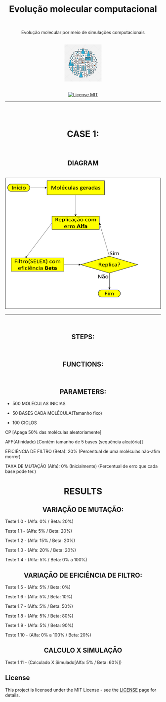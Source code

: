 <h1 align="center">Evolução molecular computacional</h1>
<br>
<p align="center">Evolução molecular por meio de simulações computacionais</p>
<br>
<div align="center">
  <img src="./assets/image/biotechnology1.jpg" alt="BioTech" width="120">
</div>
<br>

<p align="center">
  <a href="https://opensource.org/licenses/MIT">
    <img src="https://img.shields.io/badge/License-MIT-blue.svg" alt="License MIT">
  </a>
</p>
<hr size="5" color="green"/>
<br>
<br>

<h1 align="center">CASE 1:</h1>
<br>

<h2 align="center">DIAGRAM</h2>
<br>

<div align="center">
  <img src="./assets/image/diagram.png" alt="BioTech" height="425" width="660">
</div>

<hr size="5" color="black"/>


<br>
<h2 align="center">STEPS:</h2>

<br>
<h2 align="center">FUNCTIONS:</h2>

<br>
<h2 align="center">PARAMETERS:</h2>

 - 500 MOLÉCULAS INICIAS

 - 50 BASES CADA MOLÉCULA(Tamanho fixo)

 - 100 CICLOS

CP [Apaga 50% das moléculas aleatoriamente]

AFF(Afinidade) [Contém tamanho de 5 bases (sequência aleatória)]

EFICIÊNCIA DE FILTRO (Beta): 20% 
(Percentual de uma moléculas não-afim morrer)

TAXA DE MUTAÇÃO (Alfa): 0% (Inicialmente)
(Percentual de erro que cada base pode ter.)
<br>
<h1 align="center">RESULTS</h1>

<h2 align="center">VARIAÇÃO DE MUTAÇÃO:</h2>

Teste 1.0 - (Alfa: 0% / Beta: 20%)

Teste 1.1 - (Alfa: 5% / Beta: 20%)

Teste 1.2 - (Alfa: 15% / Beta: 20%)

Teste 1.3 - (Alfa: 20% / Beta: 20%)

Teste 1.4 - (Alfa: 5% / Beta: 0% a 100%)

<h2 align="center">VARIAÇÃO DE EFICIÊNCIA DE FILTRO:</h2>

Teste 1.5 - (Alfa: 5% / Beta: 0%)

Teste 1.6 - (Alfa: 5% / Beta: 10%)

Teste 1.7 - (Alfa: 5% / Beta: 50%)

Teste 1.8 - (Alfa: 5% / Beta: 80%)

Teste 1.9 - (Alfa: 5% / Beta: 90%)

Teste 1.10 - (Alfa: 0% a 100% / Beta: 20%)


<h2 align="center">CALCULO X SIMULAÇÃO</h2>

Teste 1.11 - (Calculado X Simulado[Alfa: 5% / Beta: 60%])




## License

This project is licensed under the MIT License - see the [LICENSE](https://opensource.org/licenses/MIT) page for details.


